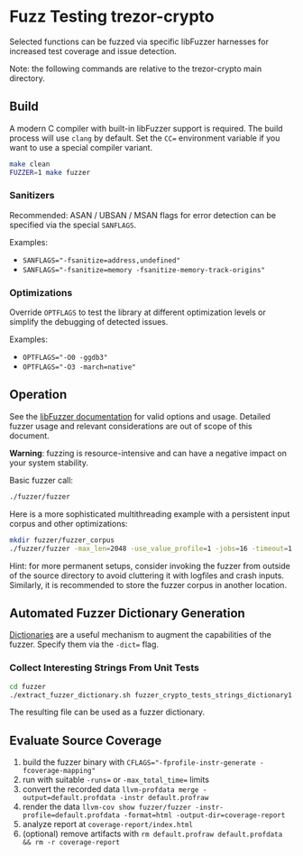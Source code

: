 # Fuzz Testing trezor-crypto
Selected functions can be fuzzed via specific libFuzzer harnesses for increased test coverage and issue detection.

Note: the following commands are relative to the trezor-crypto main directory.

## Build

A modern C compiler with built-in libFuzzer support is required. The build process will use `clang` by default.
Set the `CC=` environment variable if you want to use a special compiler variant.

```bash
make clean
FUZZER=1 make fuzzer
```

### Sanitizers
Recommended: ASAN / UBSAN / MSAN flags for error detection can be specified via the special `SANFLAGS`.

Examples:

  * `SANFLAGS="-fsanitize=address,undefined"`
  * `SANFLAGS="-fsanitize=memory -fsanitize-memory-track-origins"`


### Optimizations

Override `OPTFLAGS` to test the library at different optimization levels or simplify the debugging of detected issues.

Examples:

  * `OPTFLAGS="-O0 -ggdb3"`
  * `OPTFLAGS="-O3 -march=native"`

## Operation

See the [libFuzzer documentation](https://llvm.org/docs/LibFuzzer.html#options) for valid options and usage. Detailed fuzzer usage and relevant considerations are out of scope of this document.

**Warning**: fuzzing is resource-intensive and can have a negative impact on your system stability.

Basic fuzzer call:
```bash
./fuzzer/fuzzer
```

Here is a more sophisticated multithreading example with a persistent input corpus and other optimizations:
```bash
mkdir fuzzer/fuzzer_corpus
./fuzzer/fuzzer -max_len=2048 -use_value_profile=1 -jobs=16 -timeout=1 -reload=5 -print_pcs=1 -print_funcs=42  fuzzer/fuzzer_corpus
```

Hint: for more permanent setups, consider invoking the fuzzer from outside of the source directory to avoid cluttering it with logfiles and crash inputs. Similarly, it is recommended to store the fuzzer corpus in another location.

## Automated Fuzzer Dictionary Generation

[Dictionaries](https://llvm.org/docs/LibFuzzer.html#dictionaries) are a useful mechanism to augment the capabilities of the fuzzer. Specify them via the `-dict=` flag.

### Collect Interesting Strings From Unit Tests

```bash
cd fuzzer
./extract_fuzzer_dictionary.sh fuzzer_crypto_tests_strings_dictionary1.txt
```
The resulting file can be used as a fuzzer dictionary.


## Evaluate Source Coverage

  1. build the fuzzer binary with `CFLAGS="-fprofile-instr-generate -fcoverage-mapping"`
  1. run with suitable `-runs=` or `-max_total_time=` limits
  1. convert the recorded data `llvm-profdata merge -output=default.profdata -instr default.profraw`
  1. render the data `llvm-cov show fuzzer/fuzzer -instr-profile=default.profdata -format=html -output-dir=coverage-report`
  1. analyze report at `coverage-report/index.html`
  1. (optional) remove artifacts with `rm default.profraw default.profdata && rm -r coverage-report`
